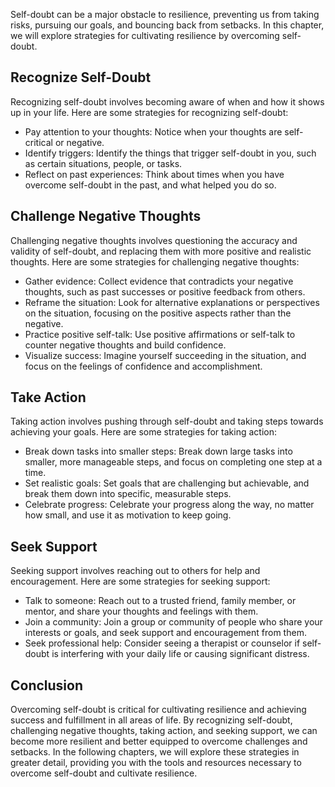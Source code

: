 
Self-doubt can be a major obstacle to resilience, preventing us from taking risks, pursuing our goals, and bouncing back from setbacks. In this chapter, we will explore strategies for cultivating resilience by overcoming self-doubt.

Recognize Self-Doubt
--------------------

Recognizing self-doubt involves becoming aware of when and how it shows up in your life. Here are some strategies for recognizing self-doubt:

* Pay attention to your thoughts: Notice when your thoughts are self-critical or negative.
* Identify triggers: Identify the things that trigger self-doubt in you, such as certain situations, people, or tasks.
* Reflect on past experiences: Think about times when you have overcome self-doubt in the past, and what helped you do so.

Challenge Negative Thoughts
---------------------------

Challenging negative thoughts involves questioning the accuracy and validity of self-doubt, and replacing them with more positive and realistic thoughts. Here are some strategies for challenging negative thoughts:

* Gather evidence: Collect evidence that contradicts your negative thoughts, such as past successes or positive feedback from others.
* Reframe the situation: Look for alternative explanations or perspectives on the situation, focusing on the positive aspects rather than the negative.
* Practice positive self-talk: Use positive affirmations or self-talk to counter negative thoughts and build confidence.
* Visualize success: Imagine yourself succeeding in the situation, and focus on the feelings of confidence and accomplishment.

Take Action
-----------

Taking action involves pushing through self-doubt and taking steps towards achieving your goals. Here are some strategies for taking action:

* Break down tasks into smaller steps: Break down large tasks into smaller, more manageable steps, and focus on completing one step at a time.
* Set realistic goals: Set goals that are challenging but achievable, and break them down into specific, measurable steps.
* Celebrate progress: Celebrate your progress along the way, no matter how small, and use it as motivation to keep going.

Seek Support
------------

Seeking support involves reaching out to others for help and encouragement. Here are some strategies for seeking support:

* Talk to someone: Reach out to a trusted friend, family member, or mentor, and share your thoughts and feelings with them.
* Join a community: Join a group or community of people who share your interests or goals, and seek support and encouragement from them.
* Seek professional help: Consider seeing a therapist or counselor if self-doubt is interfering with your daily life or causing significant distress.

Conclusion
----------

Overcoming self-doubt is critical for cultivating resilience and achieving success and fulfillment in all areas of life. By recognizing self-doubt, challenging negative thoughts, taking action, and seeking support, we can become more resilient and better equipped to overcome challenges and setbacks. In the following chapters, we will explore these strategies in greater detail, providing you with the tools and resources necessary to overcome self-doubt and cultivate resilience.
